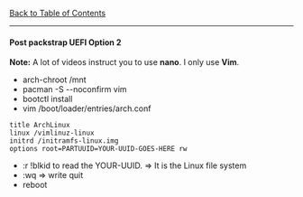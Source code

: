 [Back to Table of Contents](../README.md)
***

#### Post packstrap UEFI Option __2__
__Note:__ A lot of videos instruct you to use **nano**.  I only use
**Vim**.

* arch-chroot /mnt
* pacman -S --noconfirm vim
* bootctl install
* vim /boot/loader/entries/arch.conf

```
title ArchLinux
linux /vimlinuz-linux
initrd /initramfs-linux.img
options root=PARTUUID=YOUR-UUID-GOES-HERE rw
```

* :r !blkid to read the YOUR-UUID.  => It is the Linux file system
* :wq => write quit
* reboot
